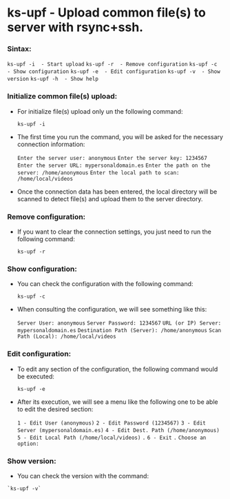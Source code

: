 ks-upf - Upload common file(s) to server with rsync+ssh.
========================================================

### Sintax:

  `ks-upf -i  - Start upload`
  `ks-upf -r  - Remove configuration`
  `ks-upf -c  - Show configuration`
  `ks-upf -e  - Edit configuration`
  `ks-upf -v  - Show version`
  `ks-upf -h  - Show help`

### Initialize common file(s) upload:

  * For initialize file(s) upload only un the following command:
  
    `ks-upf -i`
    
  * The first time you run the command, you will be asked for the necessary connection information:

    `Enter the server user: anonymous`
    `Enter the server key: 1234567`
    `Enter the server URL: mypersonaldomain.es`
    `Enter the path on the server: /home/anonymous`
    `Enter the local path to scan: /home/local/videos`

  * Once the connection data has been entered, the local directory will be scanned to detect file(s) and upload them to the server directory.
    
### Remove configuration:

  * If you want to clear the connection settings, you just need to run the following command:
  
    `ks-upf -r`
    
### Show configuration:

  * You can check the configuration with the following command:
  
    `ks-upf -c`
    
  * When consulting the configuration, we will see something like this:

    `Server User: anonymous`
    `Server Password: 1234567`
    `URL (or IP) Server: mypersonaldomain.es`
    `Destination Path (Server): /home/anonymous`
    `Scan Path (Local): /home/local/videos`
    
### Edit configuration:

  * To edit any section of the configuration, the following command would be executed:

    `ks-upf -e`
    
  * After its execution, we will see a menu like the following one to be able to edit the desired section:

    `1 - Edit User (anonymous)`
    `2 - Edit Password (1234567)`
    `3 - Edit Server (mypersonaldomain.es)`
    `4 - Edit Dest. Path (/home/anonymous)`
    `5 - Edit Local Path (/home/local/videos)`
    `.`
    `6 - Exit`
    `.`
    `Choose an option:`
    
### Show version:

   * You can check the version with the command:
   
    `ks-upf -v`
  